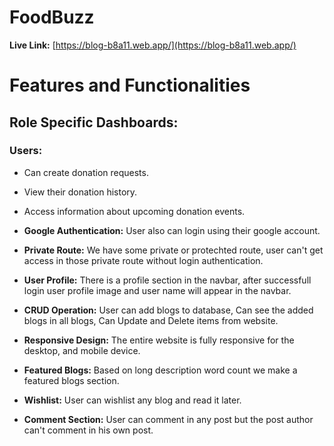 # FoodBuzz

**Live Link:** [https://blog-b8a11.web.app/](https://blog-b8a11.web.app/)

# Features and Functionalities

## Role Specific Dashboards:

### Users:

- Can create donation requests.
- View their donation history.
- Access information about upcoming donation events.

- **Google Authentication:** User also can login using their google account.
- **Private Route:** We have some private or protechted route, user can't get access in those private route without login authentication.
- **User Profile:** There is a profile section in the navbar, after successfull login user profile image and user name will appear in the navbar.
- **CRUD Operation:** User can add blogs to database, Can see the added blogs in all blogs, Can Update and Delete items from website.
- **Responsive Design:** The entire website is fully responsive for the desktop, and mobile device.
- **Featured Blogs:** Based on long description word count we make a featured blogs section.
- **Wishlist:** User can wishlist any blog and read it later.
- **Comment Section:** User can comment in any post but the post author can't comment in his own post.
